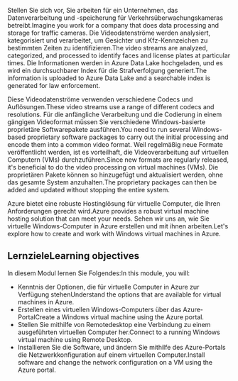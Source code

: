 <span data-ttu-id="f4ef5-101">Stellen Sie sich vor, Sie arbeiten für ein Unternehmen, das Datenverarbeitung und -speicherung für Verkehrsüberwachungskameras betreibt.</span><span class="sxs-lookup"><span data-stu-id="f4ef5-101">Imagine you work for a company that does data processing and storage for traffic cameras.</span></span> <span data-ttu-id="f4ef5-102">Die Videodatenströme werden analysiert, kategorisiert und verarbeitet, um Gesichter und Kfz-Kennzeichen zu bestimmten Zeiten zu identifizieren.</span><span class="sxs-lookup"><span data-stu-id="f4ef5-102">The video streams are analyzed, categorized, and processed to identify faces and license plates at particular times.</span></span> <span data-ttu-id="f4ef5-103">Die Informationen werden in Azure Data Lake hochgeladen, und es wird ein durchsuchbarer Index für die Strafverfolgung generiert.</span><span class="sxs-lookup"><span data-stu-id="f4ef5-103">The information is uploaded to Azure Data Lake and a searchable index is generated for law enforcement.</span></span>

<span data-ttu-id="f4ef5-104">Diese Videodatenströme verwenden verschiedene Codecs und Auflösungen.</span><span class="sxs-lookup"><span data-stu-id="f4ef5-104">These video streams use a range of different codecs and resolutions.</span></span> <span data-ttu-id="f4ef5-105">Für die anfängliche Verarbeitung und die Codierung in einem gängigen Videoformat müssen Sie verschiedene Windows-basierte proprietäre Softwarepakete ausführen.</span><span class="sxs-lookup"><span data-stu-id="f4ef5-105">You need to run several Windows-based proprietary software packages to carry out the initial processing and encode them into a common video format.</span></span> <span data-ttu-id="f4ef5-106">Weil regelmäßig neue Formate veröffentlicht werden, ist es vorteilhaft, die Videoverarbeitung auf virtuellen Computern (VMs) durchzuführen.</span><span class="sxs-lookup"><span data-stu-id="f4ef5-106">Since new formats are regularly released, it's beneficial to do the video processing on virtual machines (VMs).</span></span> <span data-ttu-id="f4ef5-107">Die proprietären Pakete können so hinzugefügt und aktualisiert werden, ohne das gesamte System anzuhalten.</span><span class="sxs-lookup"><span data-stu-id="f4ef5-107">The proprietary packages can then be added and updated without stopping the entire system.</span></span>

<span data-ttu-id="f4ef5-108">Azure bietet eine robuste Hostinglösung für virtuelle Computer, die Ihren Anforderungen gerecht wird.</span><span class="sxs-lookup"><span data-stu-id="f4ef5-108">Azure provides a robust virtual machine hosting solution that can meet your needs.</span></span> <span data-ttu-id="f4ef5-109">Sehen wir uns an, wie Sie virtuelle Windows-Computer in Azure erstellen und mit ihnen arbeiten.</span><span class="sxs-lookup"><span data-stu-id="f4ef5-109">Let's explore how to create and work with Windows virtual machines in Azure.</span></span>

## <a name="learning-objectives"></a><span data-ttu-id="f4ef5-110">Lernziele</span><span class="sxs-lookup"><span data-stu-id="f4ef5-110">Learning objectives</span></span>

<span data-ttu-id="f4ef5-111">In diesem Modul lernen Sie Folgendes:</span><span class="sxs-lookup"><span data-stu-id="f4ef5-111">In this module, you will:</span></span>

- <span data-ttu-id="f4ef5-112">Kenntnis der Optionen, die für virtuelle Computer in Azure zur Verfügung stehen</span><span class="sxs-lookup"><span data-stu-id="f4ef5-112">Understand the options that are available for virtual machines in Azure.</span></span>
- <span data-ttu-id="f4ef5-113">Erstellen eines virtuellen Windows-Computers über das Azure-Portal</span><span class="sxs-lookup"><span data-stu-id="f4ef5-113">Create a Windows virtual machine using the Azure portal.</span></span>
- <span data-ttu-id="f4ef5-114">Stellen Sie mithilfe von Remotedesktop eine Verbindung zu einem ausgeführten virtuellen Computer her.</span><span class="sxs-lookup"><span data-stu-id="f4ef5-114">Connect to a running Windows virtual machine using Remote Desktop.</span></span>
- <span data-ttu-id="f4ef5-115">Installieren Sie die Software, und ändern Sie mithilfe des Azure-Portals die Netzwerkkonfiguration auf einem virtuellen Computer.</span><span class="sxs-lookup"><span data-stu-id="f4ef5-115">Install software and change the network configuration on a VM using the Azure portal.</span></span>